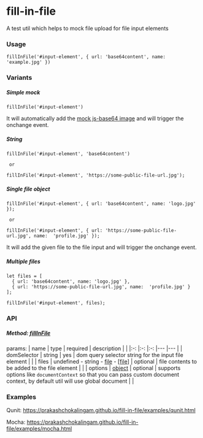 # fill-in-file
A test util which helps to mock file upload for file input elements

### Usage

```
fillInFile('#input-element', { url: 'base64content', name: 'example.jpg' })
```

### Variants

##### Simple mock
 ```
fillInFile('#input-element')
```
It will automatically add the [mock js-base64 image](https://github.com/prakashchokalingam/fill-in-file/blob/master/mock/base64.js) and will trigger the onchange event.

##### String
 ```
fillInFile('#input-element', 'base64content')
  
  or 
 
fillInFile('#input-element', 'https://some-public-file-url.jpg');
```

##### Single file object
 ```
fillInFile('#input-element', { url: 'base64content', name: 'logo.jpg' });
  
  or 
 
fillInFile('#input-element', { url: 'https://some-public-file-url.jpg', name:  'profile.jpg' });
```
It will add the given file to the file input and will trigger the onchange event.

##### Multiple files

 ```
 let files = [
   { url: 'base64content', name: 'logo.jpg' },
   { url: 'https://some-public-file-url.jpg', name:  'profile.jpg' }
 ];

fillInFile('#input-element', files);
```

### API

##### Method: [fillInFile](https://github.com/prakashchokalingam/fill-in-file/blob/master/src/index.ts#L17)

params:
|   name	|   type	| required  	|   description	|   	|
|:-:	|:-:	|:-:	|---	|---	|
|  domSelector 	|  string 	|   yes	|  dom query selector string for the input file element 	|   	|
|  files 	|  undefined - string - [file](https://github.com/prakashchokalingam/fill-in-file/blob/master/src/index.dto.ts) - [[file](https://github.com/prakashchokalingam/fill-in-file/blob/master/src/index.dto.ts)]	|   optional	|  file contents to be added to the file element 	| |
| options | [object](https://github.com/prakashchokalingam/fill-in-file/blob/master/src/index.dto.ts#L16) 	|  optional 	|   supports options like `documentContext` so that you can pass custom document context, by default util will use global document	|   	|


### Examples

Qunit: https://prakashchokalingam.github.io/fill-in-file/examples/qunit.html

Mocha: https://prakashchokalingam.github.io/fill-in-file/examples/mocha.html
